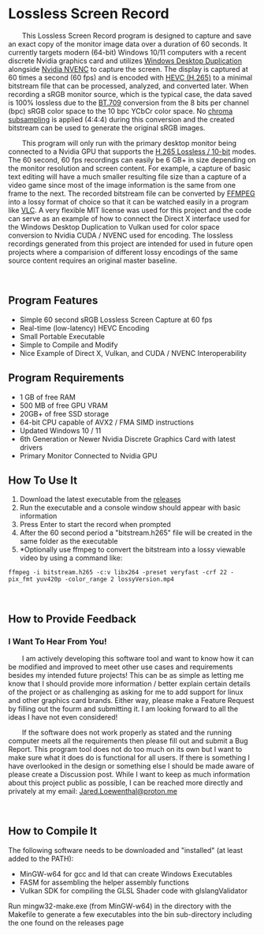# Lossless Screen Record
&emsp;&emsp;This Lossless Screen Record program is designed to capture and save an exact copy of the monitor image data over a duration of 60 seconds. It currently targets modern (64-bit) Windows 10/11 computers with a recent discrete Nvidia graphics card and utilizes [Windows Desktop Duplication](https://learn.microsoft.com/en-us/windows/win32/direct3ddxgi/desktop-dup-api) alongside [Nvidia NVENC](https://developer.nvidia.com/video-codec-sdk) to capture the screen. The display is captured at 60 times a second (60 fps) and is encoded with [HEVC (H.265)](https://en.wikipedia.org/wiki/High_Efficiency_Video_Coding) to a minimal bitstream file that can be processed, analyzed, and converted later. When recording a sRGB monitor source, which is the typical case, the data saved is 100% lossless due to the [BT.709](https://en.wikipedia.org/wiki/YCbCr#ITU-R_BT.709_conversion) conversion from the 8 bits per channel (bpc) sRGB color space to the 10 bpc YCbCr color space. No [chroma subsampling](https://en.wikipedia.org/wiki/Chroma_subsampling) is applied (4:4:4) during this conversion and the created bitstream can be used to generate the original sRGB images.

&emsp;&emsp;This program will only run with the primary desktop monitor being connected to a Nvidia GPU that supports the [H.265 Lossless / 10-bit](https://developer.nvidia.com/video-encode-and-decode-gpu-support-matrix-new) modes. The 60 second, 60 fps recordings can easily be 6 GB+ in size depending on the monitor resolution and screen content. For example, a capture of basic text editing will have a much smaller resulting file size than a capture of a video game since most of the image information is the same from one frame to the next. The recorded bitstream file can be converted by [FFMPEG](https://ffmpeg.org/) into a lossy format of choice so that it can be watched easily in a program like [VLC](https://www.videolan.org/vlc/). A very flexible MIT license was used for this project and the code can serve as an example of how to connect the Direct X interface used for the Windows Desktop Duplication to Vulkan used for color space conversion to Nvidia CUDA / NVENC used for encoding. The lossless recordings generated from this project are intended for used in future open projects where a comparision of different lossy encodings of the same source content requires an original master baseline.
  
&nbsp;

## Program Features
* Simple 60 second sRGB Lossless Screen Capture at 60 fps
* Real-time (low-latency) HEVC Encoding
* Small Portable Executable
* Simple to Compile and Modify
* Nice Example of Direct X, Vulkan, and CUDA / NVENC Interoperability
  
## Program Requirements
* 1 GB of free RAM
* 500 MB of free GPU VRAM
* 20GB+ of free SSD storage 
* 64-bit CPU capable of AVX2 / FMA SIMD instructions
* Updated Windows 10 / 11
* 6th Generation or Newer Nvidia Discrete Graphics Card with latest drivers
* Primary Monitor Connected to Nvidia GPU

## How To Use It
1. Download the latest executable from the [releases](https://github.com/MediaEnhanced/LosslessScreenRecord/releases)
2. Run the executable and a console window should appear with basic information
3. Press Enter to start the record when prompted
4. After the 60 second period a "bitstream.h265" file will be created in the same folder as the executable
5. *Optionally use ffmpeg to convert the bitstream into a lossy viewable video by using a command like:

 ```ffmpeg -i bitstream.h265 -c:v libx264 -preset veryfast -crf 22 -pix_fmt yuv420p -color_range 2 lossyVersion.mp4```

&nbsp;

## How to Provide Feedback
### I Want To Hear From You!
&emsp;&emsp;I am actively developing this software tool and want to know how it can be modified and improved to meet other use cases and requirements besides my intended future projects! This can be as simple as letting me know that I should provide more information / better explain certain details of the project or as challenging as asking for me to add support for linux and other graphics card brands. Either way, please make a Feature Request by filling out the fourm and submitting it. I am looking forward to all the ideas I have not even considered!

&emsp;&emsp;If the software does not work properly as stated and the running computer meets all the requirements then please fill out and submit a Bug Report. This program tool does not do too much on its own but I want to make sure what it does do is functional for all users. If there is something I have overlooked in the design or something else I should be made aware of please create a Discussion post. While I want to keep as much information about this project public as possible, I can be reached more directly and privately at my email: Jared.Loewenthal@proton.me

&nbsp;

## How to Compile It
The following software needs to be downloaded and "installed" (at least added to the PATH):
* MinGW-w64 for gcc and ld that can create Windows Executables
* FASM for assembling the helper assembly functions
* Vulkan SDK for compiling the GLSL Shader code with glslangValidator

Run mingw32-make.exe (from MinGW-w64) in the directory with the Makefile to generate a few executables into the bin sub-directory including the one found on the releases page

